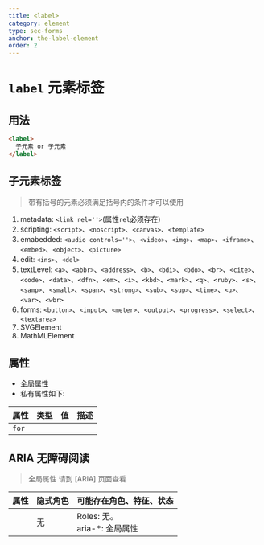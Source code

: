 ```yaml
---
title: <label>
category: element
type: sec-forms
anchor: the-label-element
order: 2
---
```


# `label` 元素标签

## 用法

```html
<label>
  子元素 or 子元素
</label>
```

## 子元素标签

>带有括号的元素必须满足括号内的条件才可以使用

1. metadata: `<link rel=''>`(属性`rel`必须存在)
1. scripting: `<script>`、`<noscript>`、`<canvas>`、`<template>`
1. emabedded: `<audio controls=''>`、`<video>`、`<img>`、`<map>`、`<iframe>`、`<embed>`、`<object>`、`<picture>`
1. edit: `<ins>`、`<del>`
1. textLevel: `<a>`、`<abbr>`、`<address>`、`<b>`、`<bdi>`、`<bdo>`、`<br>`、`<cite>`、`<code>`、`<data>`、`<dfn>`、`<em>`、`<i>`、`<kbd>`、`<mark>`、`<q>`、`<ruby>`、`<s>`、`<samp>`、`<small>`、`<span>`、`<strong>`、`<sub>`、`<sup>`、`<time>`、`<u>`、`<var>`、`<wbr>`
1. forms: `<button>`、`<input>`、`<meter>`、`<output>`、`<progress>`、`<select>`、`<textarea>`
1. SVGElement
1. MathMLElement

## 属性

* [全局属性](/front-end/HTML/attribute#anchor-全局属性)
* 私有属性如下:

| 属性 | 类型 | 值 | 描述 |
| --- | --- | --- | --- |
| `for` |

## ARIA 无障碍阅读

>全局属性 请到 [ARIA] 页面查看

| 属性 | 隐式角色 | 可能存在角色、特征、状态 |
| ---- | ---- | ---- |
| | 无 | Roles: 无。 <br> aria-*: 全局属性 |

[ARIR]: /front-end/HTML/ARIA#anchor-roles#anchor-aria-*-属性
